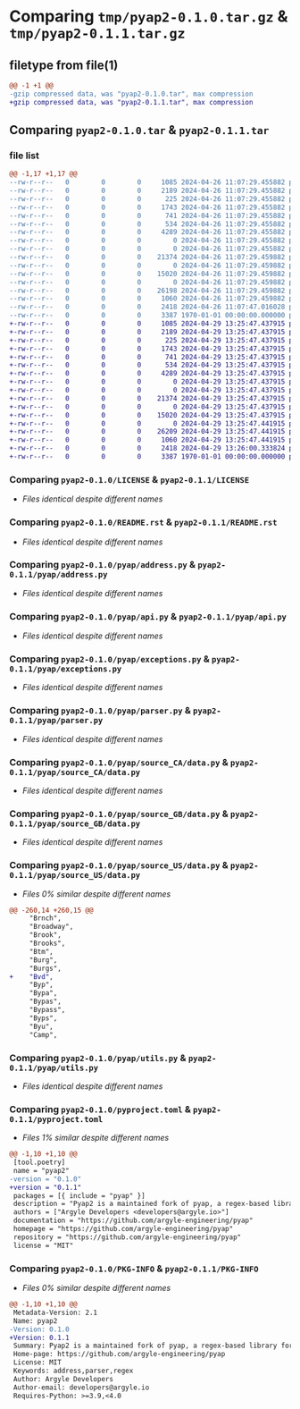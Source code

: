 # Comparing `tmp/pyap2-0.1.0.tar.gz` & `tmp/pyap2-0.1.1.tar.gz`

## filetype from file(1)

```diff
@@ -1 +1 @@
-gzip compressed data, was "pyap2-0.1.0.tar", max compression
+gzip compressed data, was "pyap2-0.1.1.tar", max compression
```

## Comparing `pyap2-0.1.0.tar` & `pyap2-0.1.1.tar`

### file list

```diff
@@ -1,17 +1,17 @@
--rw-r--r--   0        0        0     1085 2024-04-26 11:07:29.455882 pyap2-0.1.0/LICENSE
--rw-r--r--   0        0        0     2189 2024-04-26 11:07:29.455882 pyap2-0.1.0/README.rst
--rw-r--r--   0        0        0      225 2024-04-26 11:07:29.455882 pyap2-0.1.0/pyap/__init__.py
--rw-r--r--   0        0        0     1743 2024-04-26 11:07:29.455882 pyap2-0.1.0/pyap/address.py
--rw-r--r--   0        0        0      741 2024-04-26 11:07:29.455882 pyap2-0.1.0/pyap/api.py
--rw-r--r--   0        0        0      534 2024-04-26 11:07:29.455882 pyap2-0.1.0/pyap/exceptions.py
--rw-r--r--   0        0        0     4289 2024-04-26 11:07:29.455882 pyap2-0.1.0/pyap/parser.py
--rw-r--r--   0        0        0        0 2024-04-26 11:07:29.455882 pyap2-0.1.0/pyap/py.typed
--rw-r--r--   0        0        0        0 2024-04-26 11:07:29.455882 pyap2-0.1.0/pyap/source_CA/__init__.py
--rw-r--r--   0        0        0    21374 2024-04-26 11:07:29.459882 pyap2-0.1.0/pyap/source_CA/data.py
--rw-r--r--   0        0        0        0 2024-04-26 11:07:29.459882 pyap2-0.1.0/pyap/source_GB/__init__.py
--rw-r--r--   0        0        0    15020 2024-04-26 11:07:29.459882 pyap2-0.1.0/pyap/source_GB/data.py
--rw-r--r--   0        0        0        0 2024-04-26 11:07:29.459882 pyap2-0.1.0/pyap/source_US/__init__.py
--rw-r--r--   0        0        0    26198 2024-04-26 11:07:29.459882 pyap2-0.1.0/pyap/source_US/data.py
--rw-r--r--   0        0        0     1060 2024-04-26 11:07:29.459882 pyap2-0.1.0/pyap/utils.py
--rw-r--r--   0        0        0     2418 2024-04-26 11:07:47.016028 pyap2-0.1.0/pyproject.toml
--rw-r--r--   0        0        0     3387 1970-01-01 00:00:00.000000 pyap2-0.1.0/PKG-INFO
+-rw-r--r--   0        0        0     1085 2024-04-29 13:25:47.437915 pyap2-0.1.1/LICENSE
+-rw-r--r--   0        0        0     2189 2024-04-29 13:25:47.437915 pyap2-0.1.1/README.rst
+-rw-r--r--   0        0        0      225 2024-04-29 13:25:47.437915 pyap2-0.1.1/pyap/__init__.py
+-rw-r--r--   0        0        0     1743 2024-04-29 13:25:47.437915 pyap2-0.1.1/pyap/address.py
+-rw-r--r--   0        0        0      741 2024-04-29 13:25:47.437915 pyap2-0.1.1/pyap/api.py
+-rw-r--r--   0        0        0      534 2024-04-29 13:25:47.437915 pyap2-0.1.1/pyap/exceptions.py
+-rw-r--r--   0        0        0     4289 2024-04-29 13:25:47.437915 pyap2-0.1.1/pyap/parser.py
+-rw-r--r--   0        0        0        0 2024-04-29 13:25:47.437915 pyap2-0.1.1/pyap/py.typed
+-rw-r--r--   0        0        0        0 2024-04-29 13:25:47.437915 pyap2-0.1.1/pyap/source_CA/__init__.py
+-rw-r--r--   0        0        0    21374 2024-04-29 13:25:47.437915 pyap2-0.1.1/pyap/source_CA/data.py
+-rw-r--r--   0        0        0        0 2024-04-29 13:25:47.437915 pyap2-0.1.1/pyap/source_GB/__init__.py
+-rw-r--r--   0        0        0    15020 2024-04-29 13:25:47.437915 pyap2-0.1.1/pyap/source_GB/data.py
+-rw-r--r--   0        0        0        0 2024-04-29 13:25:47.441915 pyap2-0.1.1/pyap/source_US/__init__.py
+-rw-r--r--   0        0        0    26209 2024-04-29 13:25:47.441915 pyap2-0.1.1/pyap/source_US/data.py
+-rw-r--r--   0        0        0     1060 2024-04-29 13:25:47.441915 pyap2-0.1.1/pyap/utils.py
+-rw-r--r--   0        0        0     2418 2024-04-29 13:26:00.333824 pyap2-0.1.1/pyproject.toml
+-rw-r--r--   0        0        0     3387 1970-01-01 00:00:00.000000 pyap2-0.1.1/PKG-INFO
```

### Comparing `pyap2-0.1.0/LICENSE` & `pyap2-0.1.1/LICENSE`

 * *Files identical despite different names*

### Comparing `pyap2-0.1.0/README.rst` & `pyap2-0.1.1/README.rst`

 * *Files identical despite different names*

### Comparing `pyap2-0.1.0/pyap/address.py` & `pyap2-0.1.1/pyap/address.py`

 * *Files identical despite different names*

### Comparing `pyap2-0.1.0/pyap/api.py` & `pyap2-0.1.1/pyap/api.py`

 * *Files identical despite different names*

### Comparing `pyap2-0.1.0/pyap/exceptions.py` & `pyap2-0.1.1/pyap/exceptions.py`

 * *Files identical despite different names*

### Comparing `pyap2-0.1.0/pyap/parser.py` & `pyap2-0.1.1/pyap/parser.py`

 * *Files identical despite different names*

### Comparing `pyap2-0.1.0/pyap/source_CA/data.py` & `pyap2-0.1.1/pyap/source_CA/data.py`

 * *Files identical despite different names*

### Comparing `pyap2-0.1.0/pyap/source_GB/data.py` & `pyap2-0.1.1/pyap/source_GB/data.py`

 * *Files identical despite different names*

### Comparing `pyap2-0.1.0/pyap/source_US/data.py` & `pyap2-0.1.1/pyap/source_US/data.py`

 * *Files 0% similar despite different names*

```diff
@@ -260,14 +260,15 @@
     "Brnch",
     "Broadway",
     "Brook",
     "Brooks",
     "Btm",
     "Burg",
     "Burgs",
+    "Bvd",
     "Byp",
     "Bypa",
     "Bypas",
     "Bypass",
     "Byps",
     "Byu",
     "Camp",
```

### Comparing `pyap2-0.1.0/pyap/utils.py` & `pyap2-0.1.1/pyap/utils.py`

 * *Files identical despite different names*

### Comparing `pyap2-0.1.0/pyproject.toml` & `pyap2-0.1.1/pyproject.toml`

 * *Files 1% similar despite different names*

```diff
@@ -1,10 +1,10 @@
 [tool.poetry]
 name = "pyap2"
-version = "0.1.0"
+version = "0.1.1"
 packages = [{ include = "pyap" }]
 description = "Pyap2 is a maintained fork of pyap, a regex-based library for parsing US, CA, and UK addresses. The fork adds typing support, handles more address formats and edge cases."
 authors = ["Argyle Developers <developers@argyle.io>"]
 documentation = "https://github.com/argyle-engineering/pyap"
 homepage = "https://github.com/argyle-engineering/pyap"
 repository = "https://github.com/argyle-engineering/pyap"
 license = "MIT"
```

### Comparing `pyap2-0.1.0/PKG-INFO` & `pyap2-0.1.1/PKG-INFO`

 * *Files 0% similar despite different names*

```diff
@@ -1,10 +1,10 @@
 Metadata-Version: 2.1
 Name: pyap2
-Version: 0.1.0
+Version: 0.1.1
 Summary: Pyap2 is a maintained fork of pyap, a regex-based library for parsing US, CA, and UK addresses. The fork adds typing support, handles more address formats and edge cases.
 Home-page: https://github.com/argyle-engineering/pyap
 License: MIT
 Keywords: address,parser,regex
 Author: Argyle Developers
 Author-email: developers@argyle.io
 Requires-Python: >=3.9,<4.0
```

